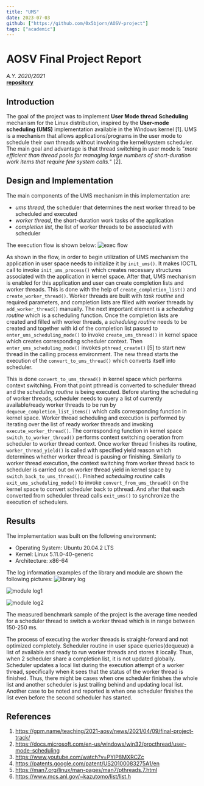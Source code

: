 ```yaml
---
title: "UMS"
date: 2023-07-03
github: ["https://github.com/0x5bjorn/AOSV-project"]
tags: ["academic"]
---
```


# AOSV Final Project Report
_A.Y. 2020/2021_  
**[repository](https://github.com/0x5bjorn/AOSV-project)**
<!-- Author(s): Sultan Umabraev (1954544)  -->

## Introduction
The goal of the project was to implement **User Mode thread Scheduling** mechanism for the Linux distribution, inspired by the **User-mode scheduling (UMS)** implementation available in the Windows kernel [1]. UMS is a mechanism that allows applications/programs in the user mode to schedule their own threads without involving the kernel/system scheduler. The main goal and advantage is that thread switching in user mode is "*more efficient than thread pools for managing large numbers of short-duration work items that require few system calls.*" [2].

## Design and Implementation
The main components of the UMS mechanism in this implementation are:
 - *ums thread*, the scheduler that determines the next worker thread to be scheduled and executed
 - *worker thread*, the short-duration work tasks of the application
 - *completion list*, the list of worker threads to be associated with scheduler

The execution flow is shown below: 
![exec flow](images/ums/execution_flow.jpg)

As shown in the flow, in order to begin utilization of UMS mechanism the application in user space needs to initialize it by `init_ums()`. It makes IOCTL call to invoke `init_ums_process()` which creates necessary structures associated with the application in kernel space.
After that, UMS mechanism is enabled for this application and user can create completion lists and worker threads. This is done with the help of `create_completion_list()` and `create_worker_thread()`. Worker threads are built with *task routine* and required parameters, and completion lists are filled with worker threads by `add_worker_thread()` manually.
The next important element is a *scheduling routine* which is a scheduling function. Once the completion lists are created and filled with worker threads, a *scheduling routine* needs to be created and together with id of the completion list passed to `enter_ums_scheduling_mode()` to invoke `create_ums_thread()` in kernel space which creates corresponding scheduler context. Then `enter_ums_scheduling_mode()` invokes `pthread_create()` [5] to start new thread in the calling process environment. The new thread starts the execution of the `convert_to_ums_thread()` which converts itself into scheduler. 

This is done `convert_to_ums_thread()` in kernel space which performs context switching.
From that point pthread is converted to scheduler thread and the *scheduling routine* is being executed. Before starting the scheduling of worker threads, scheduler needs to query a list of currently available/ready worker threads to be run by `dequeue_completion_list_items()` which calls corresponding function in kernel space.
Worker thread scheduling and execution is performed by iterating over the list of ready worker threads and invoking `execute_worker_thread()`. The corresponding function in kernel space `switch_to_worker_thread()` performs context switching operation from scheduler to worker thread context. Once worker thread finishes its routine, `worker_thread_yield()` is called with specified yield reason which determines whether worker thread is pausing or finishing. Similarly to worker thread execution, the context switching from worker thread back to scheduler is carried out on worker thread yield in kernel space by `switch_back_to_ums_thread()`.
Finished *scheduling routine* calls `exit_ums_scheduling_mode()` to invoke `convert_from_ums_thread()` on the kernel space to convert scheduler back to pthread. And after that each converted from scheduler thread calls `exit_ums()` to synchronize the execution of schedulers.

## Results
The implementation was built on the following environment:
- Operating System: Ubuntu 20.04.2 LTS
- Kernel: Linux 5.11.0-40-generic
- Architecture: x86-64

The log information examples of the library and module are shown the following pictures:
![library log](images/ums/lib_log_info.png)

![module log1](images/ums/module_log_info.png)

![module log2](images/ums/module_log_info_2.png)

The measured benchmark sample of the project is the average time needed for a scheduler thread to switch a worker thread which is in range between 150-250 ms. 

The process of executing the worker threads is straight-forward and not optimized completely. Scheduler routine in user space queries(dequeue) a list of available and ready to run worker threads and stores it locally. Thus, when 2 scheduler share a completion list, it is not updated globally. Scheduler updates a local list during the execution attempt of a worker thread, specifically when it sees that the status of the worker thread is finished. Thus, there might be cases when one scheduler finishes the whole list and another scheduler is just trailing behind and updating local list.
Another case to be noted and reported is when one scheduler finishes the list even before the second scheduler has started. 

## References
1) https://gpm.name/teaching/2021-aosv/news/2021/04/09/final-project-track/
2) https://docs.microsoft.com/en-us/windows/win32/procthread/user-mode-scheduling
3) https://www.youtube.com/watch?v=PYlP8MXRCZc
4) https://patents.google.com/patent/US20100083275A1/en
5) https://man7.org/linux/man-pages/man7/pthreads.7.html
6) https://www.mcs.anl.gov/~kazutomo/list/list.h